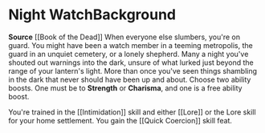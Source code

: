 ﻿---
ability:
- Strength
- Charisma
ability_boost:
- Strength
- Charisma
feat: '[[DATABASE/feat/Quick Coercion|Quick Coercion]]'
id: '305'
name: Night Watch
prerequisite: null
rarity: Common
skill:
- '[[DATABASE/skill/Intimidation|Intimidation]]'
- Legal [[DATABASE/skill/Lore|Lore]]
source: '[[DATABASE/source/Book of the Dead|Book of the Dead]]'
subcategory: general
trait: null
type: Background

---
# Night Watch<span class="item-type">Background</span>

**Source** [[Book of the Dead]]
When everyone else slumbers, you're on guard. You might have been a watch member in a teeming metropolis, the guard in an unquiet cemetery, or a lonely shepherd. Many a night you've shouted out warnings into the dark, unsure of what lurked just beyond the range of your lantern's light. More than once you've seen things shambling in the dark that never should have been up and about.
 Choose two ability boosts. One must be to **Strength** or **Charisma**, and one is a free ability boost.
 
 You're trained in the [[Intimidation]] skill and either [[Lore]] or the Lore skill for your home settlement. You gain the [[Quick Coercion]] skill feat.
